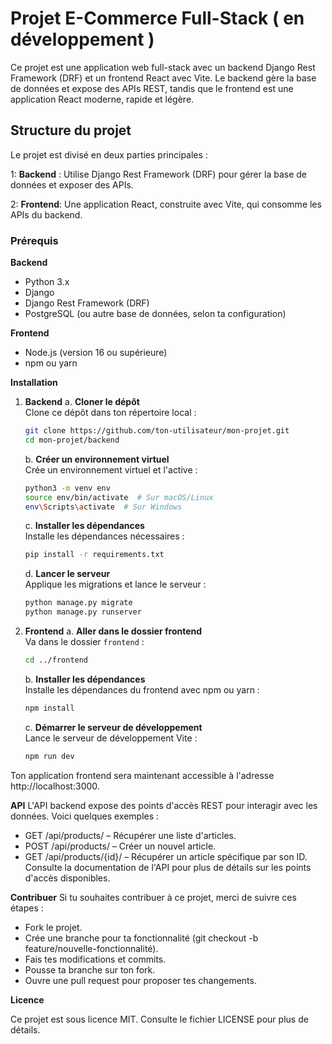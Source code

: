 # Projet E-Commerce Full-Stack ( en développement )

Ce projet est une application web full-stack avec un backend Django Rest Framework (DRF) et un frontend React avec Vite. Le backend gère la base de données et expose des APIs REST, tandis que le frontend est une application React moderne, rapide et légère.

## Structure du projet

Le projet est divisé en deux parties principales :

1: **Backend** : Utilise Django Rest Framework (DRF) pour gérer la base de données et exposer des APIs.

2: **Frontend**: Une application React, construite avec Vite, qui consomme les APIs du backend.

### Prérequis

**Backend**
* Python 3.x
* Django
* Django Rest Framework (DRF)
* PostgreSQL (ou autre base de données, selon ta configuration)

**Frontend**
* Node.js (version 16 ou supérieure)
* npm ou yarn

**Installation**
1. **Backend**
   a. **Cloner le dépôt**  
      Clone ce dépôt dans ton répertoire local :
      
      ```bash
      git clone https://github.com/ton-utilisateur/mon-projet.git
      cd mon-projet/backend
      ```

   b. **Créer un environnement virtuel**  
      Crée un environnement virtuel et l'active :
      
      ```bash
      python3 -m venv env
      source env/bin/activate  # Sur macOS/Linux
      env\Scripts\activate  # Sur Windows
      ```

   c. **Installer les dépendances**  
      Installe les dépendances nécessaires :
      
      ```bash
      pip install -r requirements.txt
      ```

   d. **Lancer le serveur**  
      Applique les migrations et lance le serveur :
      
      ```bash
      python manage.py migrate
      python manage.py runserver
      ```

2. **Frontend**
   a. **Aller dans le dossier frontend**  
      Va dans le dossier `frontend` :
      
      ```bash
      cd ../frontend
      ```

   b. **Installer les dépendances**  
      Installe les dépendances du frontend avec npm ou yarn :
      
      ```bash
      npm install
      ```

   c. **Démarrer le serveur de développement**  
      Lance le serveur de développement Vite :
      
      ```bash
      npm run dev
      ```


Ton application frontend sera maintenant accessible à l'adresse http://localhost:3000.

**API**
L'API backend expose des points d'accès REST pour interagir avec les données. Voici quelques exemples :

* GET /api/products/ – Récupérer une liste d'articles.
* POST /api/products/ – Créer un nouvel article.
* GET /api/products/{id}/ – Récupérer un article spécifique par son ID.
Consulte la documentation de l'API pour plus de détails sur les points d'accès disponibles.

**Contribuer**
Si tu souhaites contribuer à ce projet, merci de suivre ces étapes :

* Fork le projet.
* Crée une branche pour ta fonctionnalité (git checkout -b feature/nouvelle-fonctionnalité).
* Fais tes modifications et commits.
* Pousse ta branche sur ton fork.
* Ouvre une pull request pour proposer tes changements.

**Licence**

Ce projet est sous licence MIT. Consulte le fichier LICENSE pour plus de détails.
